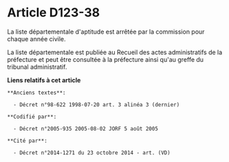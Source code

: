 # Article D123-38

La liste départementale d'aptitude est arrêtée par la commission pour chaque année civile.

La liste départementale est publiée au Recueil des actes administratifs de la préfecture et peut être consultée à la
préfecture ainsi qu'au greffe du tribunal administratif.

**Liens relatifs à cet article**

	**Anciens textes**:

	  - Décret n°98-622 1998-07-20 art. 3 alinéa 3 (dernier)

	**Codifié par**:

	  - Décret n°2005-935 2005-08-02 JORF 5 août 2005

	**Cité par**:

	  - Décret n°2014-1271 du 23 octobre 2014 - art. (VD)

